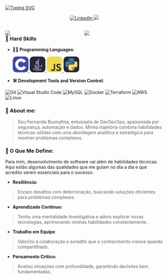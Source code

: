 [![Typing SVG](https://readme-typing-svg.herokuapp.com/?color=B0E0E6&size=35&center=true&vCenter=true&width=1000&lines=HI!+My+name+is+Fernanda+Buonafina;I'm+18+years+old;I'm+from+Brazil;DevSecOps+Student🎓;Coding+with+passion❤️;Be+Welcome!+:%29)](https://git.io/typing-svg)

<div align="center">
  <a href="https://www.linkedin.com/in/fernanda-trevizane-buonafina/">
    <img src="https://img.shields.io/badge/LinkedIn-0077B5?style=for-the-badge&logo=linkedin&logoColor=white" alt="LinkedIn">
  </a>
  <a href="mailto:maria.fernanda.ufdc@gmail.com"> 
    <img src="https://img.shields.io/badge/-Gmail-%23333?style=for-the-badge&logo=gmail&logoColor=white" target="_blank">
  </a>
</div>
<br>

[<img align="right" width="50%" src="https://github-readme-stats.vercel.app/api?username=nanbuonafina&show_icons=true&theme=tokyonight">](https://github.com/nanbuonafina)
[<img align="right" width="50%" src="https://github-readme-stats.vercel.app/api/top-langs/?username=nanbuonafina&layout=compact&theme=tokyonight">](https://github.com/nanbuonafina)

### 🌟 Hard Skills

- **👩‍💻 Programming Languages**:
  <p>
  <a href="https://skillicons.dev">
   <img src="https://github.com/tandpfun/skill-icons/blob/main/icons/C.svg" width="50" height="50" alt="C Icon"/>
   <img src="https://github.com/tandpfun/skill-icons/blob/main/icons/Java-Dark.svg" width="50" height="50" alt="Java Icon"/>
   <img src="https://github.com/tandpfun/skill-icons/blob/main/icons/JavaScript.svg" width="50" height="50" alt="Javascript Icon"/>
   <img src="https://github.com/tandpfun/skill-icons/blob/main/icons/Python-Dark.svg" width="50" height="50" alt="Python Icon"/>
  </a>
</p>

- **🛠️ Development Tools and Version Control**:
<div>
  <img width="50" src="https://raw.githubusercontent.com/marwin1991/profile-technology-icons/refs/heads/main/icons/git.png" alt="Git" title="Git"/>
  <img width="50" src="https://raw.githubusercontent.com/marwin1991/profile-technology-icons/refs/heads/main/icons/visual_studio_code.png" alt="Visual Studio Code" title="Visual Studio Code"/>
  <img width="50" src="https://raw.githubusercontent.com/marwin1991/profile-technology-icons/refs/heads/main/icons/mysql.png" alt="MySQL" title="MySQL"/>
  <img width="50" src="https://raw.githubusercontent.com/marwin1991/profile-technology-icons/refs/heads/main/icons/docker.png" alt="Docker" title="Docker"/>
  <img width="50" src="https://raw.githubusercontent.com/marwin1991/profile-technology-icons/refs/heads/main/icons/terraform.png" alt="Terraform" title="Terraform"/>
  <img width="50" src="https://raw.githubusercontent.com/marwin1991/profile-technology-icons/refs/heads/main/icons/aws.png" alt="AWS" title="AWS"/>
  <img width="50" src="https://raw.githubusercontent.com/marwin1991/profile-technology-icons/refs/heads/main/icons/linux.png" alt="Linux" title="Linux"/>
</div>

### 📖 About me:

> Sou Fernanda Buonafina, entusiasta de DevSecOps, apaixonada por segurança, automação e dados. Minha trajetória combina habilidades técnicas sólidas com uma abordagem analítica e estratégica para resolver problemas complexos.

### 🌱 O Que Me Define:
Para mim, desenvolvimento de software vai além de habilidades técnicas. Aqui estão algumas das qualidades que me guiam no dia a dia e que acredito serem essenciais para o sucesso:
- **Resiliência:**
> Encaro desafios com determinação, buscando soluções eficientes para problemas complexos.
- **Aprendizado Contínuo:**
> Tenho uma mentalidade investigativa e adoro explorar novas tecnologias, aprimorando minhas habilidades constantemente.
- **Trabalho em Equipe**
> Valorizo a colaboração e acredito que o conhecimento cresce quando compartilhado.
- **Pensamento Crítico:**
> Analiso situações com profundidade, garantindo decisões bem fundamentadas.
